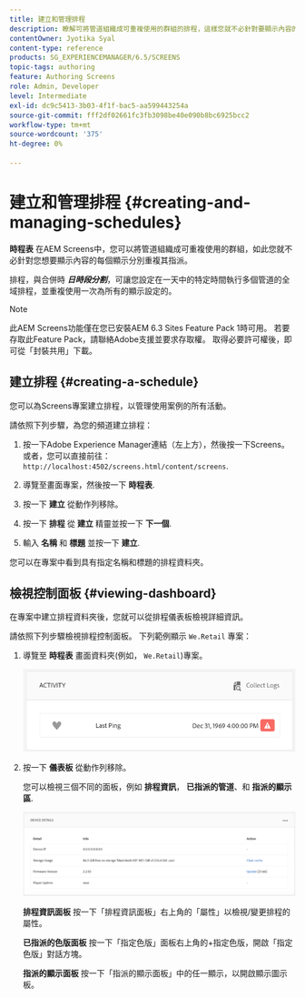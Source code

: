 ```yaml
---
title: 建立和管理排程
description: 瞭解可將管道組織成可重複使用的群組的排程，這樣您就不必針對要顯示內容的每個顯示分別重複其指派。
contentOwner: Jyotika Syal
content-type: reference
products: SG_EXPERIENCEMANAGER/6.5/SCREENS
topic-tags: authoring
feature: Authoring Screens
role: Admin, Developer
level: Intermediate
exl-id: dc9c5413-3b03-4f1f-bac5-aa599443254a
source-git-commit: fff2df02661fc3fb3098be40e090b8bc6925bcc2
workflow-type: tm+mt
source-wordcount: '375'
ht-degree: 0%

---
```


# 建立和管理排程 {#creating-and-managing-schedules}

**時程表** 在AEM Screens中，您可以將管道組織成可重複使用的群組，如此您就不必針對您想要顯示內容的每個顯示分別重複其指派。

排程，與合併時 ***日時段分割***，可讓您設定在一天中的特定時間執行多個管道的全域排程，並重複使用一次為所有的顯示設定的。

>[!NOTE]
>
>此AEM Screens功能僅在您已安裝AEM 6.3 Sites Feature Pack 1時可用。 若要存取此Feature Pack，請聯絡Adobe支援並要求存取權。 取得必要許可權後，即可從「封裝共用」下載。

## 建立排程 {#creating-a-schedule}

您可以為Screens專案建立排程，以管理使用案例的所有活動。

請依照下列步驟，為您的頻道建立排程：

1. 按一下Adobe Experience Manager連結（左上方），然後按一下Screens。 或者，您可以直接前往： `http://localhost:4502/screens.html/content/screens`.
1. 導覽至畫面專案，然後按一下 **時程表**.
1. 按一下 **建立** 從動作列移除。
1. 按一下 **排程** 從 **建立** 精靈並按一下 **下一個**.

1. 輸入 **名稱** 和 **標題** 並按一下 **建立**.

您可以在專案中看到具有指定名稱和標題的排程資料夾。


## 檢視控制面板 {#viewing-dashboard}

在專案中建立排程資料夾後，您就可以從排程儀表板檢視詳細資訊。

請依照下列步驟檢視排程控制面板。 下列範例顯示 `We.Retail` 專案：

1. 導覽至 **時程表** 畫面資料夾(例如， `We.Retail`)專案。

   ![chlimage_1](assets/chlimage_1.png)

1. 按一下 **儀表板** 從動作列移除。

   您可以檢視三個不同的面板，例如 **排程資訊**， **已指派的管道**、和 **指派的顯示區**.

   ![chlimage_1-1](assets/chlimage_1-1.png)

   **排程資訊面板** 按一下「排程資訊面板」右上角的「屬性」以檢視/變更排程的屬性。

   **已指派的色版面板** 按一下「指定色版」面板右上角的+指定色版，開啟「指定色版」對話方塊。

   **指派的顯示面板** 按一下「指派的顯示面板」中的任一顯示，以開啟顯示圖示板。
